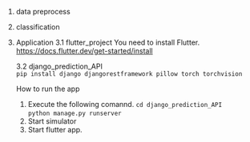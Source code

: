 1. data preprocess

2. classification

3. Application
   3.1 flutter_project
       You need to install Flutter.  
       https://docs.flutter.dev/get-started/install

   3.2 django_prediction_API  
     ```pip install django djangorestframework pillow torch torchvision```

   How to run the app  
   1. Execute the following comannd.
      ```cd django_prediction_API```  
      ```python manage.py runserver```
   2. Start simulator
   3. Start flutter app.

